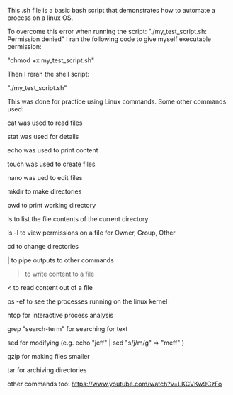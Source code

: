 This .sh file is a basic bash script that demonstrates how to automate a process on a linux OS.

To overcome this error when running the script: "./my_test_script.sh: Permission denied" I ran the following code to give myself executable 
permission:

"chmod +x my_test_script.sh"

Then I reran the shell script:

"./my_test_script.sh"


This was done for practice using Linux commands. Some other commands used:

cat was used to read files

stat was used for details

echo was used to print content

touch was used to create files

nano was ued to edit files

mkdir to make directories

pwd to print working directory

ls to list the file contents of the current directory

ls -l to view permissions on a file for Owner, Group, Other

cd to change directories

| to pipe outputs to other commands

> to write content to a file

< to read content out of a file

ps -ef to see the processes running on the linux kernel

htop for interactive process analysis

grep "search-term" for searching for text

sed for modifying (e.g. echo "jeff" | sed "s/j/m/g"   => "meff" )

gzip for making files smaller

tar for archiving directories



other commands too: https://www.youtube.com/watch?v=LKCVKw9CzFo


